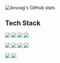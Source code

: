 ![Anurag's GitHub stats](https://github-readme-stats.vercel.app/api?username=ZoDeath&show_icons=true&theme=radical)

Tech Stack
-
<img src="https://img.shields.io/badge/Aftereffects-D9000D?style=flat&logo=adobeaftereffects&logoColor=white"/></a>
<img src="https://img.shields.io/badge/Photoshop-31A8FF?style=flat&logo=adobephotoshop&logoColor=white"/></a>
<img src="https://img.shields.io/badge/Illustrator-FF9A00?style=flat&logo=adobeillustrator&logoColor=white"/></a>
<img src="https://img.shields.io/badge/Premier-9999FF?style=flat&logo=adobepremierepro&logoColor=white"/></a>

<img src="https://img.shields.io/badge/unity-000000?style=flat&logo=unity&logoColor=white"/></a>
<img src="https://img.shields.io/badge/C4d-011A6A?style=flat&logo=cinema4d&logoColor=white"/></a>
<img src="https://img.shields.io/badge/blender-E87D0D?style=flat&logo=blender&logoColor=white"/></a>
<img src="https://img.shields.io/badge/figma-F24E1E?style=flat&logo=figma&logoColor=white"/></a>

<img src="https://img.shields.io/badge/javascript-F7DF1E?style=flat&logo=javascript&logoColor=white"/></a>
<img src="https://img.shields.io/badge/python-3776AB?style=flat&logo=python&logoColor=white"/></a>

<!--
**ZoDeath/ZoDeath** is a ✨ _special_ ✨ repository because its `README.md` (this file) appears on your GitHub profile.

Here are some ideas to get you started:


![Anurag's GitHub stats](https://github-readme-stats.vercel.app/api?username=사용자ID&show_icons=true&theme=radical)
- 🌱 I’m currently learning ...
- 👯 I’m looking to collaborate on ...
- 🤔 I’m looking for help with ...
- 💬 Ask me about ...
- 📫 How to reach me: ...
- 😄 Pronouns: ...
- ⚡ Fun fact: ...
-->
